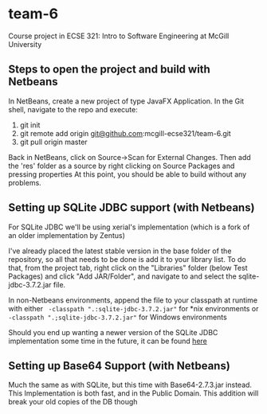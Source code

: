 team-6
======

Course project in ECSE 321: Intro to Software Engineering at McGill University

Steps to open the project and build with Netbeans
-------------------------------------------------

In NetBeans, create a new project of type JavaFX Application.
In the Git shell, navigate to the repo and execute:

1. git init
2. git remote add origin git@github.com:mcgill-ecse321/team-6.git
3. git pull origin master

Back in NetBeans, click on Source->Scan for External Changes.
Then add the 'res' folder as a source by right clicking on Source Packages and pressing properties
At this point, you should be able to build without any problems.

Setting up SQLite JDBC support (with Netbeans)
----------------------------------------------
For SQLite JDBC we'll be using xerial's implementation (which is a fork of an older implementation by Zentus)

I've already placed the latest stable version in the base folder of the repository, so all that needs to be done is add it to your library list.
To do that, from the project tab, right click on the "Libraries" folder (below Test Packages) and click "Add JAR/Folder", and navigate to and select the sqlite-jdbc-3.7.2.jar file.

In non-Netbeans environments, append the file to your classpath at runtime with either
` -classpath ".:sqlite-jdbc-3.7.2.jar"` for *nix environments or 
` -classpath ".;sqlite-jdbc-3.7.2.jar"` for Windows environments

Should you end up wanting a newer version of the SQLite JDBC implementation some time in the future, it can be found [here](https://bitbucket.org/xerial/sqlite-jdbc/downloads "SQLite-JDBC Downloads")

Setting up Base64 Support (with Netbeans)
-----------------------------------------
Much the same as with SQLite, but this time with Base64-2.7.3.jar instead.
This Implementation is both fast, and in the Public Domain.
This addition will break your old copies of the DB though